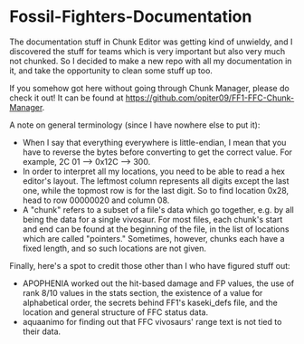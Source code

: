 # Fossil-Fighters-Documentation
The documentation stuff in Chunk Editor was getting kind of unwieldy, and I discovered the stuff for teams
which is very important but also very much not chunked. So I decided to make a new repo with all my
documentation in it, and take the opportunity to clean some stuff up too.

If you somehow got here without going through Chunk Manager, please do check it out! It can be found at
https://github.com/opiter09/FF1-FFC-Chunk-Manager.

A note on general terminology (since I have nowhere else to put it):
- When I say that everything everywhere is little-endian, I mean that you have to reverse the bytes before
  converting to get the correct value. For example, 2C 01 --> 0x12C --> 300.
- In order to interpret all my locations, you need to be able to read a hex editor's layout. The leftmost
  column represents all digits except the last one, while the topmost row is for the last digit. So to find
  location 0x28, head to row 00000020 and column 08.
- A "chunk" refers to a subset of a file's data which go together, e.g. by all being the data for a single
  vivosaur. For most files, each chunk's start and end can be found at the beginning of the file, in the
  list of locations which are called "pointers." Sometimes, however, chunks each have a fixed length,
  and so such locations are not given.

Finally, here's a spot to credit those other than I who have figured stuff out:
- APOPHENIA worked out the hit-based damage and FP values, the use of rank 8/10 values in the
  stats section, the existence of a value for alphabetical order, the secrets behind FF1's
  kaseki_defs file, and the location and general structure of FFC status data.
- aquaanimo for finding out that FFC vivosaurs' range text is not tied to their data.

